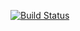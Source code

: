 [![Build Status](https://travis-ci.com/l7960261/serverless-currency-api.svg?branch=master)](https://travis-ci.com/l7960261/serverless-currency-api)